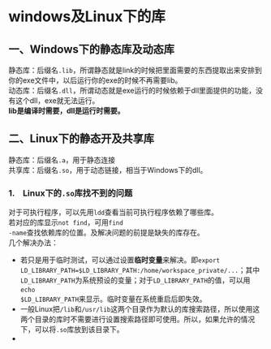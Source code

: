 # <b>windows及Linux下的库</font></b>
## <b>一、Windows下的静态库及动态库</font></b>
静态库：后缀名<code>.lib</code>，所谓静态就是link的时候把里面需要的东西提取出来安排到你的exe文件中，以后运行你的exe的时候不再需要lib。<br>
动态库：后缀名<code>.dll</code>，所谓动态就是exe运行的时候依赖于dll里面提供的功能，没有这个dll，exe就无法运行。<br>
<b>lib是编译时需要，dll是运行时需要。</b>

## <b>二、Linux下的静态开及共享库</b></font><br>
静态库：后缀名<code>.a</code>，用于静态连接<br>
共享库：后缀名<code>.so</code>，用于动态链接，相当于Windows下的dll。

### <b>1.　Linux下的<code>.so</code>库找不到的问题</b>
对于可执行程序，可以先用<code>ldd</code>查看当前可执行程序依赖了哪些库。<br>
若对应的库显示<code>not find</code>，可用<code>find -name</code>查找依赖库的位置。及解决问题的前提是缺失的库存在。<br>
几个解决办法：
- 若只是用于临时测试，可以通过设置<b>临时变量</b>来解决。即<code>export LD_LIBRARY_PATH=$LD_LIBRARY_PATH:/home/workspace_private/...</code>；其中<code>LD_LIBRARY_PATH</code>为系统预设的变量；对于<code>LD_LIBRARY_PATH</code>的值，可以用<code>echo $LD_LIBRARY_PATH</code>来显示。临时变量在系统重启后即失效。
- 一般Linux把<code>/lib</code>和<code>/usr/lib</code>这两个目录作为默认的库搜索路径，所以使用这两个目录的库时不需要进行设置搜索路径即可使用。所以，如果允许的情况下，可以将<code>.so</code>库放到该目录下。
- 


